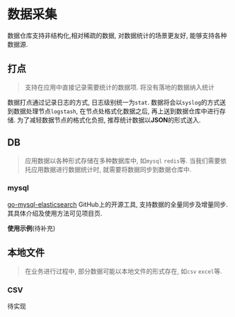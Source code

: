 # 数据采集

数据仓库支持非结构化,相对稀疏的数据, 对数据统计的场景更友好, 能够支持各种数据源.

## 打点

> 支持在应用中直接记录需要统计的数据项. 将没有落地的数据纳入统计

数据打点通过记录日志的方式, 日志级别统一为`stat`. 数据将会以`syslog`的方式送到数据处理节点`logstash`, 在节点处格式化数据之后, 再上送到数据仓库中进行存储. 为了减轻数据节点的格式化负担, 推荐统计数据以**JSON**的形式送入.

## DB

> 应用数据以各种形式存储在多种数据库中, 如`mysql` `redis`等. 当我们需要依托应用数据进行数据统计时, 就需要将数据同步到数据仓库中.

### mysql

[go-mysql-elasticsearch](https://github.com/siddontang/go-mysql-elasticsearch) GitHub上的开源工具, 支持数据的全量同步及增量同步.    其具体介绍及使用方法可见项目页.

**使用示例**(待补充)

## 本地文件

> 在业务进行过程中, 部分数据可能以本地文件的形式存在, 如`csv` `excel`等.

### CSV

待实现